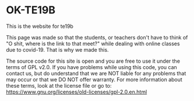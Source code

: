 # OK-TE19B
This is the website for te19b

This page was made so that the students, or teachers don't have to think
of "O shit, where is the link to that meet?" while dealing with online
classes due to covid-19. That is why we made this.

The source code for this site is open and you are free to use it under
the terms of GPL v2.0. If you have problems while using this code,
you can contact us, but do understand that we are NOT liable for any
problems that may occur or that we DO NOT offer warranty. For more information
about these terms, look at the license file or go to:
https://www.gnu.org/licenses/old-licenses/gpl-2.0.en.html
